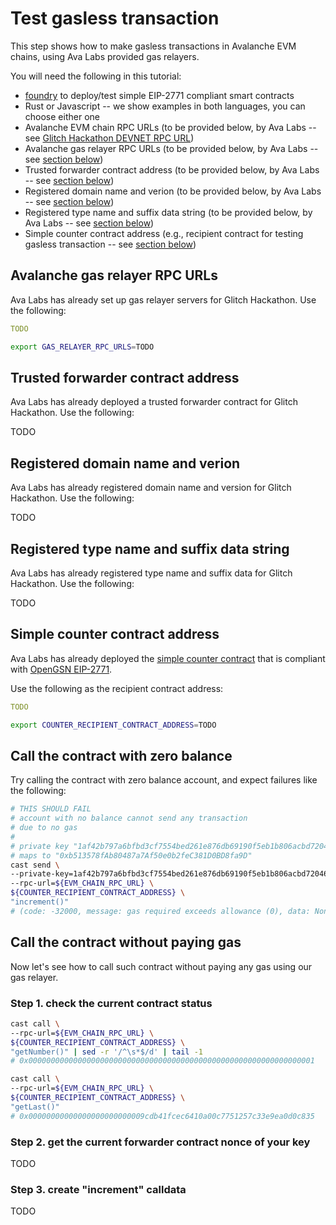 # Test gasless transaction

This step shows how to make gasless transactions in Avalanche EVM chains, using Ava Labs provided gas relayers.

You will need the following in this tutorial:

- [foundry](https://github.com/foundry-rs/foundry) to deploy/test simple EIP-2771 compliant smart contracts
- Rust or Javascript -- we show examples in both languages, you can choose either one
- Avalanche EVM chain RPC URLs (to be provided below, by Ava Labs -- see [Glitch Hackathon DEVNET RPC URL](./2-connect-to-glitch-devnet-and-fund-the-wallet.eng.md#rpc-url))
- Avalanche gas relayer RPC URLs (to be provided below, by Ava Labs -- see [section below](#avalanche-gas-relayer-rpc-urls))
- Trusted forwarder contract address (to be provided below, by Ava Labs -- see [section below](#trusted-forwarder-contract-address))
- Registered domain name and verion (to be provided below, by Ava Labs -- see [section below](#registered-domain-name-and-verion))
- Registered type name and suffix data string (to be provided below, by Ava Labs -- see [section below](#registered-type-name-and-suffix-data-string))
- Simple counter contract address (e.g., recipient contract for testing gasless transaction -- see [section below](#simple-counter-contract-address))

## Avalanche gas relayer RPC URLs

Ava Labs has already set up gas relayer servers for Glitch Hackathon. Use the following:

```yaml
TODO
```

```bash
export GAS_RELAYER_RPC_URLS=TODO
```

## Trusted forwarder contract address

Ava Labs has already deployed a trusted forwarder contract for Glitch Hackathon. Use the following:

TODO

## Registered domain name and verion

Ava Labs has already registered domain name and version for Glitch Hackathon. Use the following:

TODO

## Registered type name and suffix data string

Ava Labs has already registered type name and suffix data for Glitch Hackathon. Use the following:

TODO

## Simple counter contract address

Ava Labs has already deployed the [simple counter contract](../../src/GaslessCounter.sol) that is compliant with [OpenGSN EIP-2771](https://github.com/opengsn/gsn/blob/master/packages/contracts/src/ERC2771Recipient.sol).

Use the following as the recipient contract address:

```yaml
TODO
```

```bash
export COUNTER_RECIPIENT_CONTRACT_ADDRESS=TODO
```

## Call the contract with zero balance

Try calling the contract with zero balance account, and expect failures like the following:

```bash
# THIS SHOULD FAIL
# account with no balance cannot send any transaction
# due to no gas
#
# private key "1af42b797a6bfbd3cf7554bed261e876db69190f5eb1b806acbd72046ee957c3"
# maps to "0xb513578fAb80487a7Af50e0b2feC381D0BD8fa9D"
cast send \
--private-key=1af42b797a6bfbd3cf7554bed261e876db69190f5eb1b806acbd72046ee957c3 \
--rpc-url=${EVM_CHAIN_RPC_URL} \
${COUNTER_RECIPIENT_CONTRACT_ADDRESS} \
"increment()"
# (code: -32000, message: gas required exceeds allowance (0), data: None)
```

## Call the contract without paying gas

Now let's see how to call such contract without paying any gas using our gas relayer.

### Step 1. check the current contract status

```bash
cast call \
--rpc-url=${EVM_CHAIN_RPC_URL} \
${COUNTER_RECIPIENT_CONTRACT_ADDRESS} \
"getNumber()" | sed -r '/^\s*$/d' | tail -1
# 0x0000000000000000000000000000000000000000000000000000000000000001

cast call \
--rpc-url=${EVM_CHAIN_RPC_URL} \
${COUNTER_RECIPIENT_CONTRACT_ADDRESS} \
"getLast()"
# 0x00000000000000000000000009cdb41fcec6410a00c7751257c33e9ea0d0c835
```

### Step 2. get the current forwarder contract nonce of your key

TODO

### Step 3. create "increment" calldata

TODO

